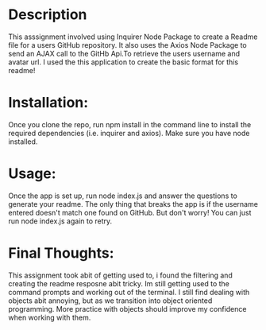 # Description

This asssignment involved using Inquirer Node Package to create a Readme file for a users GitHub repository. It also uses the Axios Node Package to send an AJAX call to the GitHb Api.To retrieve the users username and avatar url. I used the this application to create the basic format for this readme!

# Installation:

Once you clone the repo, run npm install in the command line to install the required dependencies (i.e. inquirer and axios). Make sure you have node installed.

# Usage:
Once the app is set up, run node index.js and answer the questions to generate your readme. The only thing that breaks the app is if the username entered doesn't match one found on GitHub. But don't worry! You can just run node index.js again to retry.


# Final Thoughts:
This assignment took abit of getting used to, i found the filtering and creating the readme resposne abit tricky. Im still getting used to the command prompts and working out of the terminal. I still find dealing with objects abit annoying, but as we transition into object oriented programming. More practice with objects should improve my confidence when working with them. 